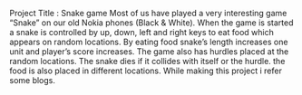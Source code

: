 Project Title : Snake game
Most of us have played a very interesting game “Snake” on our old Nokia phones (Black & White).
When the game is started a snake is controlled by up, down, left and right keys to eat food which appears on random locations.
By eating food snake’s length increases one unit and player’s score increases.
The game also has hurdles placed at the random locations. The snake dies if it collides with itself or the hurdle.
the food is also placed in different locations.
While making this project i refer some blogs. 
